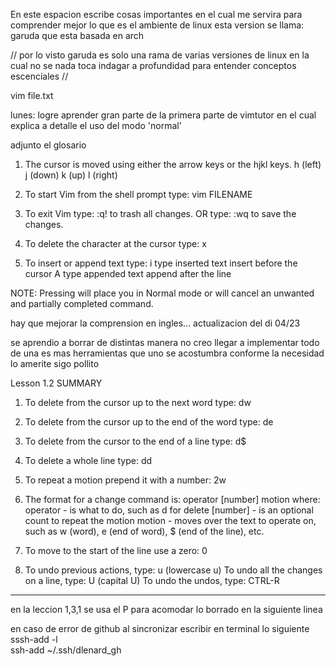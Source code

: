 En este espacion escribe cosas importantes en el cual me servira para
comprender mejor lo que es el ambiente de linux
esta version se llama: garuda que esta basada en arch

// por lo visto garuda es solo una rama de varias versiones de linux en la cual no se nada toca indagar a profundidad para entender
conceptos escenciales //

vim file.txt

lunes: logre aprender gran parte de la primera parte de vimtutor en el cual explica a detalle el uso del modo 'normal'

adjunto el glosario

1. The cursor is moved using either the arrow keys or the hjkl keys.
   h (left) j (down) k (up) l (right)

2. To start Vim from the shell prompt type: vim FILENAME <ENTER>

3. To exit Vim type: <ESC> :q! <ENTER> to trash all changes.
   OR type: <ESC> :wq <ENTER> to save the changes.

4. To delete the character at the cursor type: x

5. To insert or append text type:
   i type inserted text <ESC> insert before the cursor
   A type appended text <ESC> append after the line

NOTE: Pressing <ESC> will place you in Normal mode or will cancel
an unwanted and partially completed command.

hay que mejorar la comprension en ingles...
actualizacion del di 04/23

se aprendio a borrar de distintas manera no creo llegar a implementar todo de una es mas herramientas que uno
se acostumbra conforme la necesidad lo amerite sigo pollito

Lesson 1.2 SUMMARY

1. To delete from the cursor up to the next word type: dw
2. To delete from the cursor up to the end of the word type: de
3. To delete from the cursor to the end of a line type: d$
4. To delete a whole line type: dd

5. To repeat a motion prepend it with a number: 2w
6. The format for a change command is:
   operator [number] motion
   where:
   operator - is what to do, such as d for delete
   [number] - is an optional count to repeat the motion
   motion - moves over the text to operate on, such as w (word),
   e (end of word), $ (end of the line), etc.

7. To move to the start of the line use a zero: 0

8. To undo previous actions, type: u (lowercase u)
   To undo all the changes on a line, type: U (capital U)
   To undo the undos, type: CTRL-R

---

en la leccion 1,3,1 se usa el P para acomodar lo borrado en la siguiente linea

en caso de error de github al sincronizar escribir en terminal lo siguiente
sssh-add -l  
ssh-add ~/.ssh/dlenard_gh
